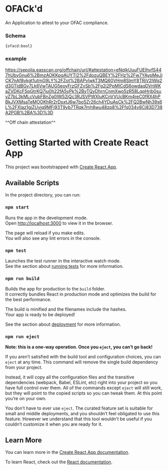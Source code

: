 # OFACk'd

An Application to attest to your OFAC compliance.

### Schema

`{ofacd:bool}`

### example

https://sepolia.easscan.org/offchain/url/#attestation=eNqlkUuuFUEIhvfS447hUbyGnu6%2BmzAOKKpqAUYTl2%2FdozuQBEY%2FHz%2Fw7YAvpMeJiCK7nAf8vkgt1utmG9LY%2FZot%2BAPvlwkT3MQ60VHm8SlmY8TRjV2lWq2d3GTldBGv7Lk6VwTAUG5eoyFrzGFZvSb%2Fg2i2PpMICdS6owdaqDVnWKaZVDKcFSpGtrKQ7iu0h22fA5yPk%2ByTQyDhrnCnmXwo5zR58LqpHrib0suvZ7bL3kMLcVubFBnZg0IW52jQc3RJSVPWXIuKCnVVUcBKm4reC0fRX4hPBkJVXMsaTeMOOKhRr2rDsxtJ6w7bo5Zr26ch4YDuAsCk%2FQ2BwNh39s6L%2FXIaz1gjZUvjq9MFj93T9yb7TRqk7mh8wu48zp8%2Ffs034v8Cj83D738A2PGB%2BA%3D%3D

^^Off chain attestation^^

# Getting Started with Create React App

This project was bootstrapped with [Create React App](https://github.com/facebook/create-react-app).

## Available Scripts

In the project directory, you can run:

### `npm start`

Runs the app in the development mode.\
Open [http://localhost:3000](http://localhost:3000) to view it in the browser.

The page will reload if you make edits.\
You will also see any lint errors in the console.

### `npm test`

Launches the test runner in the interactive watch mode.\
See the section about [running tests](https://facebook.github.io/create-react-app/docs/running-tests) for more information.

### `npm run build`

Builds the app for production to the `build` folder.\
It correctly bundles React in production mode and optimizes the build for the best performance.

The build is minified and the filenames include the hashes.\
Your app is ready to be deployed!

See the section about [deployment](https://facebook.github.io/create-react-app/docs/deployment) for more information.

### `npm run eject`

**Note: this is a one-way operation. Once you `eject`, you can’t go back!**

If you aren’t satisfied with the build tool and configuration choices, you can `eject` at any time. This command will remove the single build dependency from your project.

Instead, it will copy all the configuration files and the transitive dependencies (webpack, Babel, ESLint, etc) right into your project so you have full control over them. All of the commands except `eject` will still work, but they will point to the copied scripts so you can tweak them. At this point you’re on your own.

You don’t have to ever use `eject`. The curated feature set is suitable for small and middle deployments, and you shouldn’t feel obligated to use this feature. However we understand that this tool wouldn’t be useful if you couldn’t customize it when you are ready for it.

## Learn More

You can learn more in the [Create React App documentation](https://facebook.github.io/create-react-app/docs/getting-started).

To learn React, check out the [React documentation](https://reactjs.org/).
